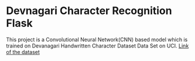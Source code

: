 # Devnagari Character Recognition Flask

This project is a Convolutional Neural Network(CNN) based model which is trained on Devanagari Handwritten Character Dataset Data Set on UCI. [Link of the dataset](https://archive.ics.uci.edu/ml/datasets/Devanagari+Handwritten+Character+Dataset)
